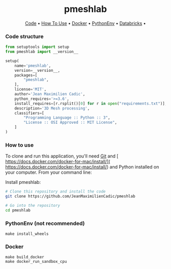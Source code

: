 
<h1 align="center">
  <br>
  <br>
  pmeshlab
  <br>
</h1>

<p align="center">
  <a href="#code-structure">Code</a> •
  <a href="#how-to-use">How To Use</a> •
  <a href="#docker">Docker</a> •
  <a href="#PythonEnv">PythonEnv</a> •
  <a href="#Databricks">Databricks</a> •

[comment]: <> (  <a href="#notebook">Notebook </a> •)
</p>


### Code structure
```python
from setuptools import setup
from pmeshlab import __version__

setup(
    name='pmeshlab',
    version=__version__,
    packages=[
        "pmeshlab",
    ],
    license='MIT',
    author='Jean Maximilien Cadic',
    python_requires='>=3.6',
    install_requires=[r.rsplit()[0] for r in open("requirements.txt")],
    description='3D Mesh processing',
    classifiers=[
        "Programming Language :: Python :: 3",
        "License :: OSI Approved :: MIT License",
    ]
)


```

### How to use
To clone and run this application, you'll need [Git](https://git-scm.com) and [ https://docs.docker.com/docker-for-mac/install/]( https://docs.docker.com/docker-for-mac/install/) and Python installed on your computer. 
From your command line:

Install pmeshlab:
```bash
# Clone this repository and install the code
git clone https://github.com/JeanMaximilienCadic/pmeshlab

# Go into the repository
cd pmeshlab
```

### PythonEnv (not recommended)
```
make install_wheels
```

### Docker
```shell
make build_docker
make docker_run_sandbox_cpu
```
